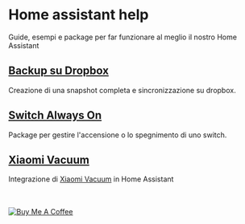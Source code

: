 # Home assistant help
Guide, esempi e package per far funzionare al meglio il nostro Home Assistant

## [Backup su Dropbox](Dropbox-Backup/README.md)
Creazione di una snapshot completa e sincronizzazione su dropbox.

## [Switch Always On](Switch-Always-On/README.md)
Package per gestire l'accensione o lo spegnimento di uno switch.

## [Xiaomi Vacuum](Xiaomi-Vacuum/README.md)
Integrazione di [Xiaomi Vacuum](https://www.mi.com/roomrobot/) in Home Assistant

</br>
</br>
<a href="https://www.buymeacoffee.com/Gazzolinho" target="_blank"><img src="https://www.buymeacoffee.com/assets/img/custom_images/orange_img.png" alt="Buy Me A Coffee" style="height: auto !important;width: auto !important;" ></a>